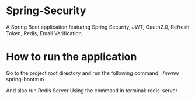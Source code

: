 # Spring-Security
A Spring Boot application featuring Spring Security, JWT, Oauth2.0, Refresh Token, Redis, Email Verification.

# How to run the application
Go to the project root directory and run the following command:
./mvnw spring-boot:run

And also run Redis Server Using the command in terminal:
redis-server
